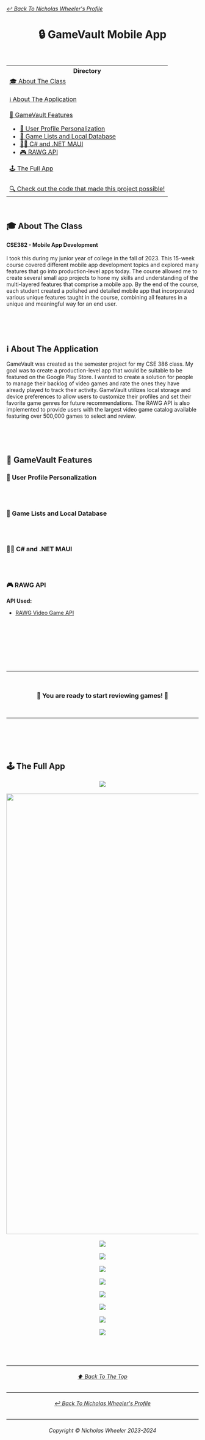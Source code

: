 <h6 >
	<a href="https://github.com/NicholasJWheeler">↩ Back To Nicholas Wheeler's Profile</a>
</h6>

<h1 align="center">🔒 GameVault Mobile App</h1><br>
<table align="center">
	<tr>
		<th>
			Directory
		</th>
	</tr>
	<tr>
		<td>
			<a href="#-about-the-class">🎓  About The Class</a><br><br>
			<a href="#%E2%84%B9-about-the-application">ℹ About The Application</a><br><br>
			<a href="#-gamevault-features">📱 GameVault Features</a>
			<ul>
        <li><a href="#-user-profile-personalization">👤 User Profile Personalization</a></li>
				<li><a href="#-game-lists-and-local-database">📝 Game Lists and Local Database</a></li>
        <li><a href="#-c#-and-.net-maui">👨‍💻 C# and .NET MAUI</a></li>
				<li><a href="#-rawg-api">🎮 RAWG API</a></li>
			</ul>
			<a href="#%EF%B8%8F-the-full-app">🕹️ The Full App</a><br><br>
		</td>
  	</tr>
	<tr>
		<td align="center">
			<a href="https://vscode.dev/github.com/NicholasJWheeler/GameVault">🔍 Check out the code that made this project possible!</a>
		</td>
	</tr>
</table><br>

## 🎓 About The Class
#### CSE382 - Mobile App Development
I took this during my junior year of college in the fall of 2023. This 15-week course covered different mobile app development topics and explored many features that go into production-level apps today. The course allowed me to create several small app projects to hone my skills and understanding of the multi-layered features that comprise a mobile app. By the end of the course, each student created a polished and detailed mobile app that incorporated various unique features taught in the course, combining all features in a unique and meaningful way for an end user.


<br><br><br>
## ℹ About The Application
GameVault was created as the semester project for my CSE 386 class. My goal was to create a production-level app that would be suitable to be featured on the Google Play Store. I wanted to create a solution for people to manage their backlog of video games and rate the ones they have already played to track their activity. GameVault utilizes local storage and device preferences to allow users to customize their profiles and set their favorite game genres for future recommendations. The RAWG API is also implemented to provide users with the largest video game catalog available featuring over 500,000 games to select and review.

<br><br><br>
## 📱 GameVault Features
### 👤 User Profile Personalization

<br><br>

### 📝 Game Lists and Local Database

<br><br>

### 👨‍💻 C# and .NET MAUI

<br><br>

### 🎮 RAWG API
<b>API Used:</b>
<ul>
	<li><a href="https://rawg.io/apidocs" target="_blank">RAWG Video Game API</a></li>
</ul>

<br><br>

<br><br><br><br>

- - - -

<br>

<h3 align="center">
  👾 You are ready to start reviewing games! 👾
</h3>

<br>

- - - -


<br><br><br><br>

## 🕹️ The Full App

<p align="center">
	<img src="https://github.com/NicholasJWheeler/GameVault/blob/main/Images/Trending1.png?raw=true">
	<br><br>
	<img src="https://github.com/NicholasJWheeler/GameVault/blob/main/Images/Trending2.png?raw=true" width="527" height="1151">
	<br><br>
	<img src="https://github.com/NicholasJWheeler/GameVault/blob/main/Images/Backlog1.png?raw=true">
	<br><br>
	<img src="https://github.com/NicholasJWheeler/GameVault/blob/main/Images/Backlog2.png?raw=true">
	<br><br>
	<img src="https://github.com/NicholasJWheeler/GameVault/blob/main/Images/Backlog3.png?raw=true">
	<br><br>
	<img src="https://github.com/NicholasJWheeler/GameVault/blob/main/Images/Profile1.png?raw=true">
  	<br><br>
  	<img src="https://github.com/NicholasJWheeler/GameVault/blob/main/Images/UserPref1.png?raw=true">
	<br><br>
	<img src="https://github.com/NicholasJWheeler/GameVault/blob/main/Images/UserPref2.png?raw=true">
	<br><br>
	<img src="https://github.com/NicholasJWheeler/GameVault/blob/main/Images/Vault1.png?raw=true">
	<br><br>
	<img src="https://github.com/NicholasJWheeler/GameVault/blob/main/Images/Vault2.png?raw=true">
</p>

<br><br><br>

- - - -
<h6 align="center">
	<a align="center" href="#-back-to-nicholas-wheelers-profile">⬆ Back To The Top </a>
</h6>

- - - -

<h6 align="center">
	<a href="https://github.com/NicholasJWheeler">↩ Back To Nicholas Wheeler's Profile</a>
</h6>

- - - -

<h6 align="center">
  Copyright © Nicholas Wheeler 2023-2024
</h6>

